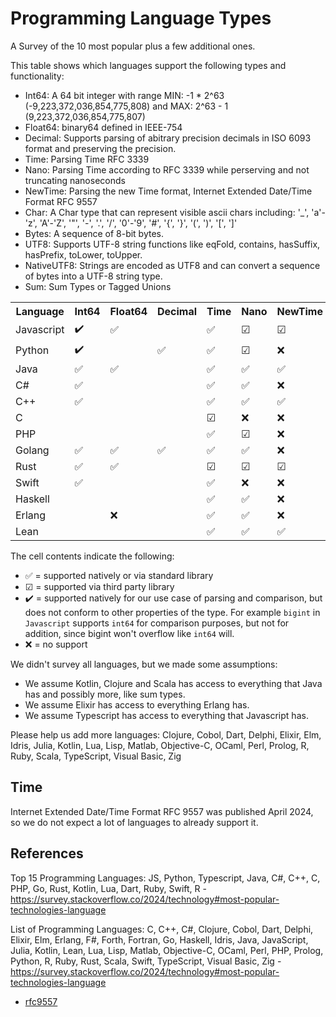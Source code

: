 # Programming Language Types

A Survey of the 10 most popular plus a few additional ones.

This table shows which languages support the following types and functionality:
* Int64: A 64 bit integer with range MIN: -1 * 2^63 (-9,223,372,036,854,775,808) and MAX: 2^63 - 1 (9,223,372,036,854,775,807)
* Float64: binary64 defined in IEEE-754
* Decimal: Supports parsing of abitrary precision decimals in ISO 6093 format and preserving the precision.
* Time: Parsing Time RFC 3339
* Nano: Parsing Time according to RFC 3339 while perserving and not truncating nanoseconds
* NewTime: Parsing the new Time format, Internet Extended Date/Time Format RFC 9557
* Char: A Char type that can represent visible ascii chars including: '_', 'a'-'z', 'A'-'Z', '"', '-', '.', '/', '0'-'9', '#', '{', '}', '(', ')', '[', ']'
* Bytes: A sequence of 8-bit bytes.
* UTF8: Supports UTF-8 string functions like eqFold, contains, hasSuffix, hasPrefix, toLower, toUpper.
* NativeUTF8: Strings are encoded as UTF8 and can convert a sequence of bytes into a UTF-8 string type.
* Sum: Sum Types or Tagged Unions

<table>
  <tr>
    <th>Language</th>
    <th>Int64</th>
    <th>Float64</th>
    <th>Decimal</th>
    <th>Time</th>
    <th>Nano</th>
    <th>NewTime</th>
    <th>Char</th>
    <th>Bytes</th>
    <th>UTF8</th>
    <th>NativeUTF8</th>
    <th>Sum</th>
  </tr>
  <tr>
    <td>Javascript</td>
    <td>✔️</td>
    <td>✅</td>
    <td></td>
    <td>✅</td>
    <td>☑</td>
    <td>☑</td>
    <td></td>
    <td></td>
    <td></td>
    <td></td>
    <td></td>
  </tr>
  <tr>
    <td>Python</td>
    <td>✔️</td>
    <td></td>
    <td>✅</td>
    <td>✅</td>
    <td>☑</td>
    <td>❌</td>
    <td></td>
    <td></td>
    <td></td>
    <td></td>
    <td></td>
  </tr>
  <tr>
    <td>Java</td>
    <td>✅</td>
    <td>✅</td>
    <td></td>
    <td>✅</td>
    <td>✅</td>
    <td>✅</td>
    <td></td>
    <td></td>
    <td></td>
    <td></td>
    <td></td>
  </tr>
  <tr>
    <td>C#</td>
    <td>✅</td>
    <td></td>
    <td></td>
    <td>✅</td>
    <td>✅</td>
    <td>❌</td>
    <td></td>
    <td></td>
    <td></td>
    <td></td>
    <td></td>
  </tr>
  <tr>
    <td>C++</td>
    <td>✅</td>
    <td></td>
    <td></td>
    <td>✅</td>
    <td>✅</td>
    <td>✅</td>
    <td></td>
    <td></td>
    <td></td>
    <td></td>
    <td></td>
  </tr>
  <tr>
    <td>C</td>
    <td></td>
    <td></td>
    <td></td>
    <td>☑</td>
    <td>❌</td>
    <td>❌</td>
    <td></td>
    <td></td>
    <td></td>
    <td></td>
    <td></td>
  </tr>
  <tr>
    <td>PHP</td>
    <td></td>
    <td></td>
    <td></td>
    <td>✅</td>
    <td>☑</td>
    <td>❌</td>
    <td></td>
    <td></td>
    <td></td>
    <td></td>
    <td></td>
  </tr>
  <tr>
    <td>Golang</td>
    <td>✅</td>
    <td>✅</td>
    <td>✅</td>
    <td>✅</td>
    <td>✅</td>
    <td>❌</td>
    <td>✅</td>
    <td>✅</td>
    <td>✅</td>
    <td>✅</td>
    <td>❌</td>
  </tr>
  <tr>
    <td>Rust</td>
    <td>✅</td>
    <td>✅</td>
    <td></td>
    <td>☑</td>
    <td>☑</td>
    <td>☑</td>
    <td></td>
    <td></td>
    <td></td>
    <td></td>
    <td></td>
  </tr>
  <tr>
    <td>Swift</td>
    <td>✅</td>
    <td></td>
    <td></td>
    <td>✅</td>
    <td>❌</td>
    <td>❌</td>
    <td></td>
    <td></td>
    <td></td>
    <td></td>
    <td></td>
  </tr>
  <tr>
    <td>Haskell</td>
    <td></td>
    <td></td>
    <td></td>
    <td>✅</td>
    <td>✅</td>
    <td>❌</td>
    <td></td>
    <td></td>
    <td></td>
    <td></td>
    <td>✅</td>
  </tr>
  <tr>
    <td>Erlang</td>
    <td></td>
    <td>❌</td>
    <td></td>
    <td>✅</td>
    <td>✅</td>
    <td>❌</td>
    <td></td>
    <td></td>
    <td></td>
    <td></td>
    <td>✅</td>
  </tr>
  <tr>
    <td>Lean</td>
    <td></td>
    <td></td>
    <td></td>
    <td>✅</td>
    <td>✅</td>
    <td>✅</td>
    <td></td>
    <td></td>
    <td></td>
    <td></td>
    <td>✅</td>
  </tr>
</table>

The cell contents indicate the following:
* ✅ = supported natively or via standard library
* ☑ = supported via third party library
* ✔️ = supported natively for our use case of parsing and comparison, but does not conform to other properties of the type. For example `bigint` in `Javascript` supports `int64` for comparison purposes, but not for addition, since bigint won't overflow like `int64` will.
* ❌ = no support

We didn't survey all languages, but we made some assumptions:
* We assume Kotlin, Clojure and Scala has access to everything that Java has and possibly more, like sum types.
* We assume Elixir has access to everything Erlang has.
* We assume Typescript has access to everything that Javascript has.

Please help us add more languages: Clojure, Cobol, Dart, Delphi, Elixir, Elm, Idris, Julia, Kotlin, Lua, Lisp, Matlab, Objective-C, OCaml, Perl, Prolog, R, Ruby, Scala, TypeScript, Visual Basic, Zig

## Time

Internet Extended Date/Time Format RFC 9557 was published April 2024, so we do not expect a lot of languages to already support it.

## References

Top 15 Programming Languages: JS, Python, Typescript, Java, C#, C++, C, PHP, Go, Rust, Kotlin, Lua, Dart, Ruby, Swift, R - https://survey.stackoverflow.co/2024/technology#most-popular-technologies-language

List of Programming Languages: C, C++, C#, Clojure, Cobol, Dart, Delphi, Elixir, Elm, Erlang, F#, Forth, Fortran, Go, Haskell, Idris, Java, JavaScript, Julia, Kotlin, Lean, Lua, Lisp, Matlab, Objective-C, OCaml, Perl, PHP, Prolog, Python, R, Ruby, Rust, Scala, Swift, TypeScript, Visual Basic, Zig - https://survey.stackoverflow.co/2024/technology#most-popular-technologies-language

* [rfc9557](https://datatracker.ietf.org/doc/html/rfc9557#name-internet-extended-date-time)